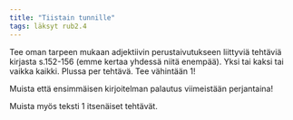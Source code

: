 ```yaml
---
title: "Tiistain tunnille"
tags: läksyt rub2.4
---
```


Tee oman tarpeen mukaan adjektiivin perustaivutukseen liittyviä tehtäviä kirjasta s.152-156 (emme kertaa yhdessä niitä enempää). Yksi tai kaksi tai vaikka kaikki. Plussa per tehtävä. Tee vähintään 1!

Muista että ensimmäisen kirjoitelman palautus viimeistään perjantaina!

Muista myös teksti 1 itsenäiset tehtävät.